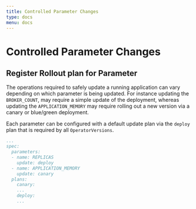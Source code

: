 ```yaml
---
title: Controlled Parameter Changes
type: docs
menu: docs
---
```


# Controlled Parameter Changes



## Register Rollout plan for Parameter

The operations required to safely update a running application can vary depending on which parameter is
being updated.  For instance updating the `BROKER_COUNT`, may require a simple update of the deployment, whereas
updating the `APPLICATION_MEMORY` may require rolling out a new version via a canary or blue/green deployment.

Each parameter can be configured with a default update plan via the `deploy` plan that is required by all `OperatorVersions`.

```yaml
...
spec:
  parameters:
  - name: REPLICAS
    update: deploy
  - name: APPLICATION_MEMORY
    update: canary
  plans:
    canary:
    ...
    deploy:
    ...
```
